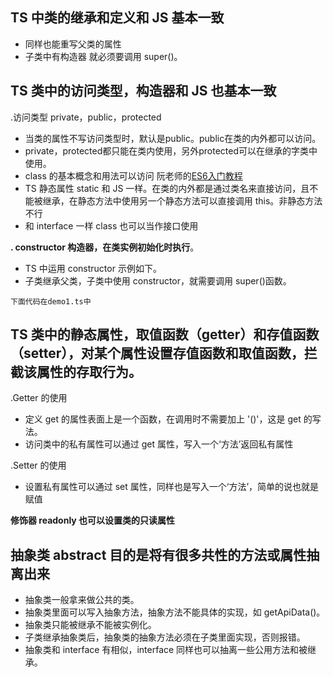 ## TS 中类的继承和定义和 JS 基本一致
* 同样也能重写父类的属性
* 子类中有构造器 就必须要调用 super()。

## TS 类中的访问类型，构造器和 JS 也基本一致
.访问类型 private，public，protected
* 当类的属性不写访问类型时，默认是public。public在类的内外都可以访问。
* private，protected都只能在类内使用，另外protected可以在继承的字类中使用。
* class 的基本概念和用法可以访问 阮老师的[ES6入门教程](https://es6.ruanyifeng.com/##docs/class)
* TS 静态属性 static 和 JS 一样。在类的内外都是通过类名来直接访问，且不能被继承，在静态方法中使用另一个静态方法可以直接调用 this。非静态方法不行
* 和 interface 一样 class 也可以当作接口使用
  
**. constructor 构造器，在类实例初始化时执行**。
* TS 中运用 constructor 示例如下。
* 子类继承父类，子类中使用 constructor，就需要调用 super()函数。

`下面代码在demo1.ts中`
## TS 类中的静态属性，取值函数（getter）和存值函数（setter），对某个属性设置存值函数和取值函数，拦截该属性的存取行为。
.Getter 的使用
* 定义 get 的属性表面上是一个函数，在调用时不需要加上 '()'，这是 get 的写法。
* 访问类中的私有属性可以通过 get 属性，写入一个‘方法’返回私有属性

.Setter 的使用
* 设置私有属性可以通过 set 属性，同样也是写入一个‘方法’，简单的说也就是赋值

__修饰器 readonly 也可以设置类的只读属性__

## 抽象类 abstract 目的是将有很多共性的方法或属性抽离出来 
* 抽象类一般拿来做公共的类。
* 抽象类里面可以写入抽象方法，抽象方法不能具体的实现，如 getApiData()。
* 抽象类只能被继承不能被实例化。
* 子类继承抽象类后，抽象类的抽象方法必须在子类里面实现，否则报错。
* 抽象类和 interface 有相似，interface 同样也可以抽离一些公用方法和被继承。

